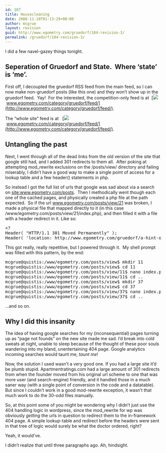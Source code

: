 ```yaml
---
id: 187
title: Housecleaning
date: 2008-11-18T01:13:29+00:00
author: mcgrue
layout: revision
guid: http://www.egometry.com/gruedorf/184-revision-3/
permalink: /gruedorf/184-revision-3/
---
```

I did a few navel-gazey things tonight.  

## Seperation of Gruedorf and State.  Where &#8216;state&#8217; is &#8216;me&#8217;.

First off, I decoupled the gruedorf RSS feed from the main feed, so I can now make non-gruedorf posts (like this one) and they won&#8217;t show up in the gruedorf feed.  Yay!  For the interested, the competition-only feed is at  [![](http://www.egometry.com/i/icons/feed-icon.png) www.egometry.com/category/gruedorf/feed/](http://www.egometry.com/category/gruedorf/feed/).  

The &#8220;whole site&#8221; feed is at   [![](http://www.egometry.com/i/icons/feed-icon.png) www.egometry.com/category/gruedorf/feed/](http://www.egometry.com/category/gruedorf/feed/).

## Untangling the past

Next, I went through all of the dead links from the old version of the site that google still had, and I added 301 redirects to them all.  After poking at attempting mod_rewrite exclusions on the /posts/view/ directory and failing miserably, I didn&#8217;t have a good way to make a single point of access for a lookup table and a few header() statements in php.  

So instead I got the full list of urls that google was sad about via a search on <a title="Want to know what google thinks about your site?  Ask google!" href="http://www.google.com/search?hl=en&q=site:www.egometry.com/posts&start=30&sa=N" target="_blank">site:www.egometry.com/posts</a>.  Then I methodically went though each one of the cached pages, and physically created a php file at the path expected.  So if the url www.egometry.com/posts/view/21 was broken, I made a physical file that mapped directly to it (in this case /www/egometry.com/posts/view/21/index.php), and then filled it with a file with a header redirect in it. Like so:

<pre>&lt;?
Header( "HTTP/1.1 301 Moved Permanently" );
Header( 'location: http://www.egometry.com/gruedorf/a-hint-of-things-to-come/' );</pre>

This got really, really repetitive, but I powered through it.  My shell prompt was filled with this pattern, by the end:

<pre>mcgrue@quistis:/www/egometry.com/posts/view$ mkdir 11
mcgrue@quistis:/www/egometry.com/posts/view$ cd 11
mcgrue@quistis:/www/egometry.com/posts/view/11$ nano index.php
mcgrue@quistis:/www/egometry.com/posts/view/11$ cd ..
mcgrue@quistis:/www/egometry.com/posts/view$ mkdir 37
mcgrue@quistis:/www/egometry.com/posts/view$ cd 37
mcgrue@quistis:/www/egometry.com/posts/view/37$ nano index.php
mcgrue@quistis:/www/egometry.com/posts/view/37$ cd ..</pre>

&#8230;and so on.

## Why I did this insanity

The idea of having google searches for my (inconsequential) pages turning up as &#8220;page not founds&#8221; on the new site made me sad. I&#8217;d break into cold sweats at night, unable to sleep because of the thought of these poor souls wandering into my bland, unentertaining 404 page. Google analytics incoming searches would taunt me, _taunt me_!

Now, the solution I used wasn&#8217;t a very good one. If you had a large site it&#8217;d be plumb stupid. Apartmentratings.com had a large amount of 301 redirects from when the founder moved from his original url scheme to one that was more user (and search-engine) friendly, and it handled those in a much saner way (with a single point of conversion in the code and a datatable). But since I couldn&#8217;t work in a good mod-rewrite exception, it wasn&#8217;t that much work to do the 30-odd files manually.

So, at this point some of you might be wondering why I didn&#8217;t just use the 404 handling logic in wordpress, since the mod_rewrite for wp was obviously _getting_ the urls in question to redirect them to the in-framework 404 page. A simple lookup-table and redirect before the headers were sent in that tree of logic would surely be what the doctor ordered, right? 

Yeah, it would&#8217;ve. 

I didn&#8217;t realize that until three paragraphs ago. Ah, hindsight.